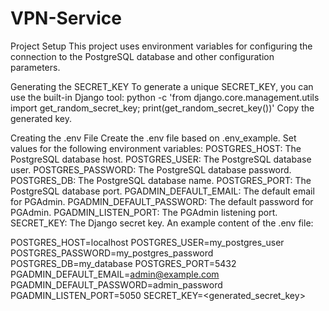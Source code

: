 # VPN-Service
Project Setup This project uses environment variables for configuring the connection to the PostgreSQL database and other configuration parameters.

Generating the SECRET_KEY To generate a unique SECRET_KEY, you can use the built-in Django tool:
python -c 'from django.core.management.utils import get_random_secret_key; print(get_random_secret_key())' Copy the generated key.

Creating the .env File Create the .env file based on .env_example. Set values for the following environment variables:
POSTGRES_HOST: The PostgreSQL database host. POSTGRES_USER: The PostgreSQL database user. POSTGRES_PASSWORD: The PostgreSQL database password. POSTGRES_DB: The PostgreSQL database name. POSTGRES_PORT: The PostgreSQL database port. PGADMIN_DEFAULT_EMAIL: The default email for PGAdmin. PGADMIN_DEFAULT_PASSWORD: The default password for PGAdmin. PGADMIN_LISTEN_PORT: The PGAdmin listening port. SECRET_KEY: The Django secret key. An example content of the .env file:

POSTGRES_HOST=localhost POSTGRES_USER=my_postgres_user POSTGRES_PASSWORD=my_postgres_password POSTGRES_DB=my_database POSTGRES_PORT=5432 PGADMIN_DEFAULT_EMAIL=admin@example.com PGADMIN_DEFAULT_PASSWORD=admin_password PGADMIN_LISTEN_PORT=5050 SECRET_KEY=<generated_secret_key>
